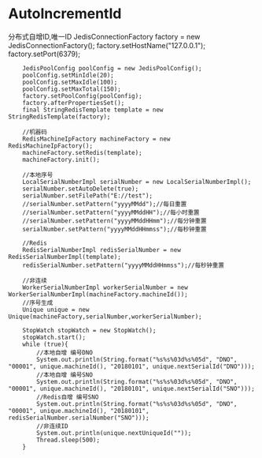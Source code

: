 # AutoIncrementId
分布式自增ID,唯一ID
        JedisConnectionFactory factory = new JedisConnectionFactory();
        factory.setHostName("127.0.0.1");
        factory.setPort(6379);

        JedisPoolConfig poolConfig = new JedisPoolConfig();
        poolConfig.setMinIdle(20);
        poolConfig.setMaxIdle(100);
        poolConfig.setMaxTotal(150);
        factory.setPoolConfig(poolConfig);
        factory.afterPropertiesSet();
        final StringRedisTemplate template = new StringRedisTemplate(factory);

        //机器码
        RedisMachineIpFactory machineFactory = new RedisMachineIpFactory();
        machineFactory.setRedis(template);
        machineFactory.init();

        //本地序号
        LocalSerialNumberImpl serialNumber = new LocalSerialNumberImpl();
        serialNumber.setAutoDelete(true);
        serialNumber.setFilePath("E://test");
        //serialNumber.setPattern("yyyyMMdd");//每日重置
        //serialNumber.setPattern("yyyyMMddHH");//每小时重置
        //serialNumber.setPattern("yyyyMMddHHmm");//每分钟重置
        serialNumber.setPattern("yyyyMMddHHmmss");//每秒钟重置

        //Redis
        RedisSerialNumberImpl redisSerialNumber = new RedisSerialNumberImpl(template);
        redisSerialNumber.setPattern("yyyyMMddHHmmss");//每秒钟重置

        //非连续
        WorkerSerialNumberImpl workerSerialNumber = new WorkerSerialNumberImpl(machineFactory.machineId());
        //序号生成
        Unique unique = new Unique(machineFactory,serialNumber,workerSerialNumber);

        StopWatch stopWatch = new StopWatch();
        stopWatch.start();
        while (true){
            //本地自增 编号DNO
            System.out.println(String.format("%s%s%03d%s%05d", "DNO", "00001", unique.machineId(), "20180101", unique.nextSerialId("DNO")));
            //本地自增 编号SNO
            System.out.println(String.format("%s%s%03d%s%05d", "DNO", "00001", unique.machineId(), "20180101", unique.nextSerialId("SNO")));
            //Redis自增 编号SNO
            System.out.println(String.format("%s%s%03d%s%05d", "DNO", "00001", unique.machineId(), "20180101", redisSerialNumber.serialNumber("SNO")));
            //非连续ID
            System.out.println(unique.nextUniqueId(""));
            Thread.sleep(500);
        }
